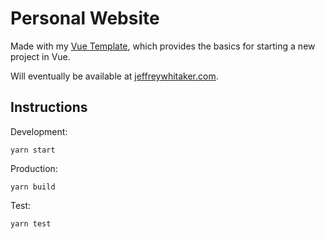 # Personal Website

Made with my [Vue Template](https://github.com/jeffreywhitaker/vue-template), which provides the basics for starting a new project in Vue.

Will eventually be available at [jeffreywhitaker.com](jeffreywhitaker.com).

## Instructions

Development:

```(javascript)
yarn start
```

Production:

```(javascript)
yarn build
```

Test:

```(javascript)
yarn test
```
